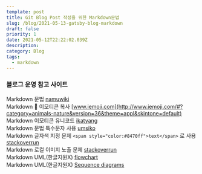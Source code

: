 ```yaml
---
template: post
title: Git Blog Post 작성을 위한 Markdown문법
slug: /blog/2021-05-13-gatsby-blog-markdown
draft: false
priority: 1
date: 2021-05-12T22:22:02.039Z
description:
category: Blog
tags:
  - markdown
---
```


### 블로그 운영 참고 사이트

Markdown 문법 [namuwiki](https://namu.wiki/w/%EB%A7%88%ED%81%AC%EB%8B%A4%EC%9A%B4)  
Markdown 🐰 이모티콘 복사 [www.iemoji.com](http://www.iemoji.com/#?category=animals-nature&version=36&theme=appl&skintone=default)  
Markdown 이모티콘 유니코드 [ikatyang](https://github.com/ikatyang/emoji-cheat-sheet/blob/master/README.md#emoji-cheat-sheet)  
Markdown 문법 특수문자 사용 [umsiko](http://www.umsiko.co.za/links/specchar.html)  
Markdown 글자색 지정 문제 `<span style="color:#8470ff">text</span>` 로 사용 [stackoverrun](https://stackoverrun.com/ko/q/9777174)  
Markdown 로컬 이미지 노출 문제 [stackoverrun](https://stackoverrun.com/ko/q/11449040)  
Markdown UML(한글지원X) [flowchart](http://flowchart.js.org/)  
Markdown UML(한글지원X) [Sequence diagrams](https://bramp.github.io/js-sequence-diagrams/)
